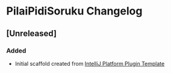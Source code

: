 <!-- Keep a Changelog guide -> https://keepachangelog.com -->

# PilaiPidiSoruku Changelog

## [Unreleased]
### Added
- Initial scaffold created from [IntelliJ Platform Plugin Template](https://github.com/JetBrains/intellij-platform-plugin-template)
